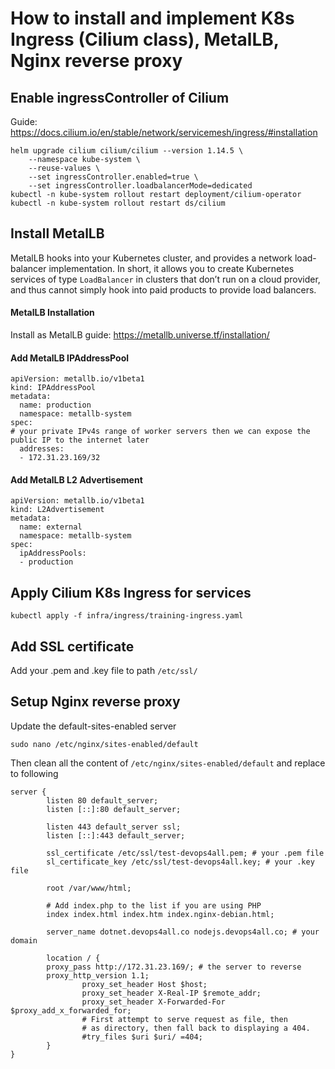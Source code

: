 # How to install and implement K8s Ingress (Cilium class), MetalLB, Nginx reverse proxy

## Enable ingressController of Cilium
Guide: https://docs.cilium.io/en/stable/network/servicemesh/ingress/#installation

```
helm upgrade cilium cilium/cilium --version 1.14.5 \
    --namespace kube-system \
    --reuse-values \
    --set ingressController.enabled=true \
    --set ingressController.loadbalancerMode=dedicated
kubectl -n kube-system rollout restart deployment/cilium-operator
kubectl -n kube-system rollout restart ds/cilium
```

## Install MetalLB
MetalLB hooks into your Kubernetes cluster, and provides a network load-balancer implementation. In short, it allows you to create Kubernetes services of type `LoadBalancer` in clusters that don’t run on a cloud provider, and thus cannot simply hook into paid products to provide load balancers.

#### MetalLB Installation
Install as MetalLB guide: https://metallb.universe.tf/installation/

#### Add MetalLB IPAddressPool
```
apiVersion: metallb.io/v1beta1
kind: IPAddressPool
metadata:
  name: production
  namespace: metallb-system
spec:
# your private IPv4s range of worker servers then we can expose the public IP to the internet later 
  addresses:
  - 172.31.23.169/32
```

#### Add MetalLB L2 Advertisement
```
apiVersion: metallb.io/v1beta1
kind: L2Advertisement
metadata:
  name: external
  namespace: metallb-system
spec:
  ipAddressPools:
  - production
```

## Apply Cilium K8s Ingress for services
```
kubectl apply -f infra/ingress/training-ingress.yaml
```

## Add SSL certificate
Add your .pem and .key file to path `/etc/ssl/`

## Setup Nginx reverse proxy
Update the default-sites-enabled server
```
sudo nano /etc/nginx/sites-enabled/default
```

Then clean all the content of `/etc/nginx/sites-enabled/default` and replace to following
```
server {
        listen 80 default_server;
        listen [::]:80 default_server;

        listen 443 default_server ssl;
        listen [::]:443 default_server;

	    ssl_certificate /etc/ssl/test-devops4all.pem; # your .pem file 
	    sl_certificate_key /etc/ssl/test-devops4all.key; # your .key file

        root /var/www/html;

        # Add index.php to the list if you are using PHP
        index index.html index.htm index.nginx-debian.html;

        server_name dotnet.devops4all.co nodejs.devops4all.co; # your domain

        location / {
		proxy_pass http://172.31.23.169/; # the server to reverse
		proxy_http_version 1.1;
                proxy_set_header Host $host;
                proxy_set_header X-Real-IP $remote_addr;
                proxy_set_header X-Forwarded-For $proxy_add_x_forwarded_for;		
                # First attempt to serve request as file, then
                # as directory, then fall back to displaying a 404.
                #try_files $uri $uri/ =404;
        }
}
```